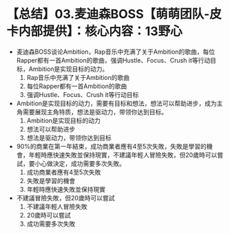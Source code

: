 # 【总结】03.麦迪森BOSS【萌萌团队-皮卡内部提供】：核心内容：13野心

-   麦迪森BOSS谈论Ambition，Rap音乐中充满了关于Ambition的歌曲，每位Rapper都有一首Ambition的歌曲，强调Hustle、Focus、Crush it等行动目标，Ambition是实现目标的动力。
    1.  Rap音乐中充满了关于Ambition的歌曲
    2.  每位Rapper都有一首Ambition的歌曲
    3.  强调Hustle、Focus、Crush it等行动目标
-   Ambition是实现目标的动力，需要有目标和想法，想法可以帮助进步，成为主角需要展现主角特质，想法是驱动力，带领你达到目标。
    1.  Ambition是实现目标的动力
    2.  想法可以帮助进步
    3.  想法是驱动力，带领你达到目标
-   90%的商業在第一年結束，成功商業者應有4至5次失敗，失敗是學習的機會，年輕時應快速失敗並保持現實，不建議年輕人冒險失敗，但20歲時可以嘗試，要小心做決定，成功需要多次失敗。
    1.  成功商業者應有4至5次失敗
    2.  失敗是學習的機會
    3.  年輕時應快速失敗並保持現實
-   不建議冒險失敗，但20歲時可以嘗試
    1.  不建議年輕人冒險失敗
    2.  20歲時可以嘗試
    3.  成功需要多次失敗